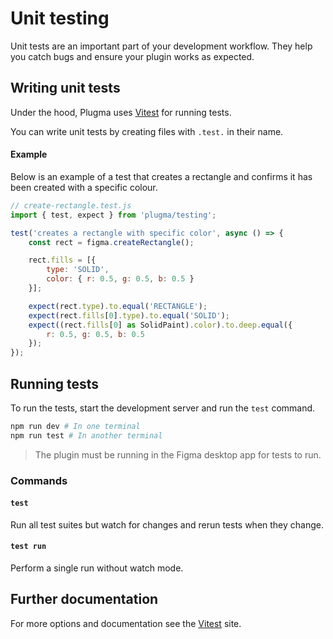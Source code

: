 # Unit testing

Unit tests are an important part of your development workflow. They help you catch bugs and ensure your plugin works as expected.

## Writing unit tests

Under the hood, Plugma uses [Vitest](https://vitest.dev/guide/) for running tests.

You can write unit tests by creating files with `.test.` in their name.

#### Example

Below is an example of a test that creates a rectangle and confirms it has been created with a specific colour.

```js
// create-rectangle.test.js
import { test, expect } from 'plugma/testing';

test('creates a rectangle with specific color', async () => {
    const rect = figma.createRectangle();

    rect.fills = [{
        type: 'SOLID',
        color: { r: 0.5, g: 0.5, b: 0.5 }
    }];

    expect(rect.type).to.equal('RECTANGLE');
    expect(rect.fills[0].type).to.equal('SOLID');
    expect((rect.fills[0] as SolidPaint).color).to.deep.equal({
        r: 0.5, g: 0.5, b: 0.5
    });
});
```

## Running tests

To run the tests, start the development server and run the `test` command.

```bash
npm run dev # In one terminal
npm run test # In another terminal
```

<blockquote class="info">
The plugin must be running in the Figma desktop app for tests to run.
</blockquote>

### Commands

#### `test`

Run all test suites but watch for changes and rerun tests when they change.

#### `test run`

Perform a single run without watch mode.

## Further documentation

For more options and documentation see the [Vitest](https://vitest.dev/guide/) site.
